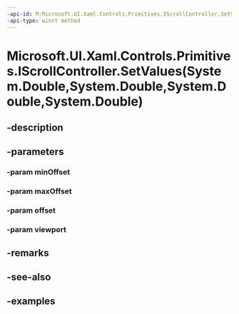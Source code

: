 ```yaml
---
-api-id: M:Microsoft.UI.Xaml.Controls.Primitives.IScrollController.SetValues(System.Double,System.Double,System.Double,System.Double)
-api-type: winrt method
---
```


# Microsoft.UI.Xaml.Controls.Primitives.IScrollController.SetValues(System.Double,System.Double,System.Double,System.Double)

<!--
public void SetValues (double minOffset, double maxOffset, double offset, double viewport);
-->

## -description

## -parameters

### -param minOffset

### -param maxOffset

### -param offset

### -param viewport

## -remarks

## -see-also

## -examples

